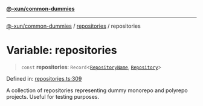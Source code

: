 [**@-xun/common-dummies**](../../README.md)

***

[@-xun/common-dummies](../../README.md) / [repositories](../README.md) / repositories

# Variable: repositories

> `const` **repositories**: `Record`\<[`RepositoryName`](../type-aliases/RepositoryName.md), [`Repository`](../type-aliases/Repository.md)\>

Defined in: [repositories.ts:309](https://github.com/Xunnamius/test-utils/blob/a4ee90aa294e616b12b163fa377e904968cde627/packages/common-dummies/src/repositories.ts#L309)

A collection of repositories representing dummy monorepo and polyrepo
projects. Useful for testing purposes.

